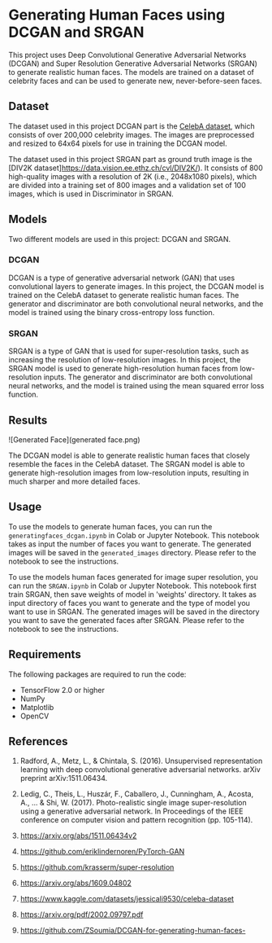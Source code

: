 # Generating Human Faces using DCGAN and SRGAN

This project uses Deep Convolutional Generative Adversarial Networks (DCGAN) and Super Resolution Generative Adversarial Networks (SRGAN) to generate realistic human faces. The models are trained on a dataset of celebrity faces and can be used to generate new, never-before-seen faces.

## Dataset

The dataset used in this project DCGAN part is the [CelebA dataset](http://mmlab.ie.cuhk.edu.hk/projects/CelebA.html), which consists of over 200,000 celebrity images. The images are preprocessed and resized to 64x64 pixels for use in training the DCGAN model.

The dataset used in this project SRGAN part as ground truth image is the [DIV2K dataset]https://data.vision.ee.ethz.ch/cvl/DIV2K/). It consists of 800 high-quality images with a resolution of 2K (i.e., 2048x1080 pixels), which are divided into a training set of 800 images and a validation set of 100 images, which is used in Discriminator in SRGAN.

## Models

Two different models are used in this project: DCGAN and SRGAN.

### DCGAN

DCGAN is a type of generative adversarial network (GAN) that uses convolutional layers to generate images. In this project, the DCGAN model is trained on the CelebA dataset to generate realistic human faces. The generator and discriminator are both convolutional neural networks, and the model is trained using the binary cross-entropy loss function.

### SRGAN

SRGAN is a type of GAN that is used for super-resolution tasks, such as increasing the resolution of low-resolution images. In this project, the SRGAN model is used to generate high-resolution human faces from low-resolution inputs. The generator and discriminator are both convolutional neural networks, and the model is trained using the mean squared error loss function.

## Results

![Generated Face](generated face.png)

The DCGAN model is able to generate realistic human faces that closely resemble the faces in the CelebA dataset. The SRGAN model is able to generate high-resolution images from low-resolution inputs, resulting in much sharper and more detailed faces.

## Usage

To use the models to generate human faces, you can run the `generatingfaces_dcgan.ipynb` in Colab or Jupyter Notebook. This notebook takes as input the number of faces you want to generate. The generated images will be saved in the `generated_images` directory. Please refer to the notebook to see the instructions.

To use the models human faces generated for image super resolution, you can run the `SRGAN.ipynb` in Colab or Jupyter Notebook. This notebook first train SRGAN, then save weights of model in 'weights' directory. It takes as input directory of faces you want to generate and the type of model you want to use in SRGAN. The generated images will be saved in the directory you want to save the generated faces after SRGAN. Please refer to the notebook to see the instructions.

## Requirements

The following packages are required to run the code:

* TensorFlow 2.0 or higher
* NumPy
* Matplotlib
* OpenCV

## References

1. Radford, A., Metz, L., & Chintala, S. (2016). Unsupervised representation learning with deep convolutional generative adversarial networks. arXiv preprint arXiv:1511.06434.

2. Ledig, C., Theis, L., Huszár, F., Caballero, J., Cunningham, A., Acosta, A., ... & Shi, W. (2017). Photo-realistic single image super-resolution using a generative adversarial network. In Proceedings of the IEEE conference on computer vision and pattern recognition (pp. 105-114).

3. https://arxiv.org/abs/1511.06434v2
4. https://github.com/eriklindernoren/PyTorch-GAN
5. https://github.com/krasserm/super-resolution
6. https://arxiv.org/abs/1609.04802
7. https://www.kaggle.com/datasets/jessicali9530/celeba-dataset
8. https://arxiv.org/pdf/2002.09797.pdf
9. https://github.com/ZSoumia/DCGAN-for-generating-human-faces-

